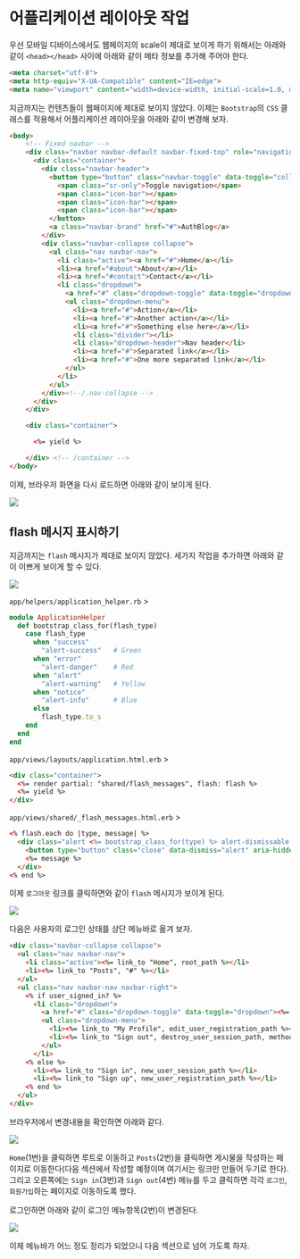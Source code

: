 # 어플리케이션 레이아웃 작업

우선 모바일 디바이스에서도 웹페이지의 scale이 제대로 보이게 하기 위해서는 아래와 같이 `<head></head>` 사이에 아래와 같이 메타 정보를 추가해 주어야 한다.

```html
<meta charset="utf-8">
<meta http-equiv="X-UA-Compatible" content="IE=edge">
<meta name="viewport" content="width=device-width, initial-scale=1.0, maximum-scale=1.0, user-scalable=0" />
```

지금까지는 컨텐츠들이 웹페이지에 제대로 보이지 않았다. 이제는 `Bootstrap`의 `CSS` 클래스를 적용해서 어플리케이션 레이아웃을 아래와 같이 변경해 보자.

```html
<body>
    <!-- Fixed navbar -->
    <div class="navbar navbar-default navbar-fixed-top" role="navigation">
      <div class="container">
        <div class="navbar-header">
          <button type="button" class="navbar-toggle" data-toggle="collapse" data-target=".navbar-collapse">
            <span class="sr-only">Toggle navigation</span>
            <span class="icon-bar"></span>
            <span class="icon-bar"></span>
            <span class="icon-bar"></span>
          </button>
          <a class="navbar-brand" href="#">AuthBlog</a>
        </div>
        <div class="navbar-collapse collapse">
          <ul class="nav navbar-nav">
            <li class="active"><a href="#">Home</a></li>
            <li><a href="#about">About</a></li>
            <li><a href="#contact">Contact</a></li>
            <li class="dropdown">
              <a href="#" class="dropdown-toggle" data-toggle="dropdown">Dropdown <b class="caret"></b></a>
              <ul class="dropdown-menu">
                <li><a href="#">Action</a></li>
                <li><a href="#">Another action</a></li>
                <li><a href="#">Something else here</a></li>
                <li class="divider"></li>
                <li class="dropdown-header">Nav header</li>
                <li><a href="#">Separated link</a></li>
                <li><a href="#">One more separated link</a></li>
              </ul>
            </li>
          </ul>
        </div><!--/.nav-collapse -->
      </div>
    </div>

    <div class="container">

      <%= yield %>

    </div> <!-- /container -->
</body>
```

이제, 브라우저 화면을 다시 로드하면 아래와 같이 보이게 된다.

![](/assets/2014-05-28_15-37-03_zps2001566c.png)

## flash 메시지 표시하기

지금까지는 `flash` 메시지가 제대로 보이지 않았다. 세가지 작업을 추가하면 아래와 같이 이쁘게 보이게 할 수 있다.

![](/assets/2014-05-28_15-42-16_zps52949be1.png)

`app/helpers/application_helper.rb` >

```ruby
module ApplicationHelper
  def bootstrap_class_for(flash_type)
    case flash_type
      when "success"
        "alert-success"   # Green
      when "error"
        "alert-danger"    # Red
      when "alert"
        "alert-warning"   # Yellow
      when "notice"
        "alert-info"      # Blue
      else
        flash_type.to_s
    end
  end
end
```

`app/views/layouts/application.html.erb` >

```html
<div class="container">
  <%= render partial: "shared/flash_messages", flash: flash %>
  <%= yield %>
</div>
```

`app/views/shared/_flash_messages.html.erb` >

```html
<% flash.each do |type, message| %>
  <div class="alert <%= bootstrap_class_for(type) %> alert-dismissable fade in">
    <button type="button" class="close" data-dismiss="alert" aria-hidden="true">&times;</button>
    <%= message %>
  </div>
<% end %>
```

이제 `로그아웃` 링크를 클릭하면와 같이 `flash` 메시지가 보이게 된다.

![](/assets/2014-05-28_16-06-20_zpsa1b4765d.png)

다음은 사용자의 로그인 상태를 상단 메뉴바로 옮겨 보자.

```html
<div class="navbar-collapse collapse">
  <ul class="nav navbar-nav">
    <li class="active"><%= link_to "Home", root_path %></li>
    <li><%= link_to "Posts", "#" %></li>
  </ul>
  <ul class="nav navbar-nav navbar-right">
    <% if user_signed_in? %>
      <li class="dropdown">
        <a href="#" class="dropdown-toggle" data-toggle="dropdown"><%= current_user.email %> <b class="caret"></b></a>
        <ul class="dropdown-menu">
          <li><%= link_to "My Profile", edit_user_registration_path %></li>
          <li><%= link_to "Sign out", destroy_user_session_path, method: :delete, data: { confirm: "Are you sure?" } %></li>
        </ul>
      </li>
    <% else %>
      <li><%= link_to "Sign in", new_user_session_path %></li>
      <li><%= link_to "Sign up", new_user_registration_path %></li>
    <% end %>
  </ul>
</div>
```

브라우저에서 변경내용을 확인하면 아래와 같다.

![](/assets/2014-05-28_19-20-40_zpsed335edb.png)

`Home`(1번)을 클릭하면 루트로 이동하고  `Posts`(2번)을 클릭하면 게시물을 작성하는 페이지로 이동한다(다음 섹션에서 작성할 예정이며 여기서는 링크만 만들어 두기로 한다). 그리고 오른쪽에는 `Sign in`(3번)과 `Sign out`(4번) 메뉴를 두고 클릭하면 각각 `로그인`, `회원가입`하는 페이지로 이동하도록 했다.

로그인하면 아래와 같이 로그인 메뉴항목(2번)이 변경된다.

![](/assets/2014-05-28_19-26-55_zps1303c20a.png)

이제 메뉴바가 어느 정도 정리가 되었으니 다음 섹션으로 넘어 가도록 하자.
